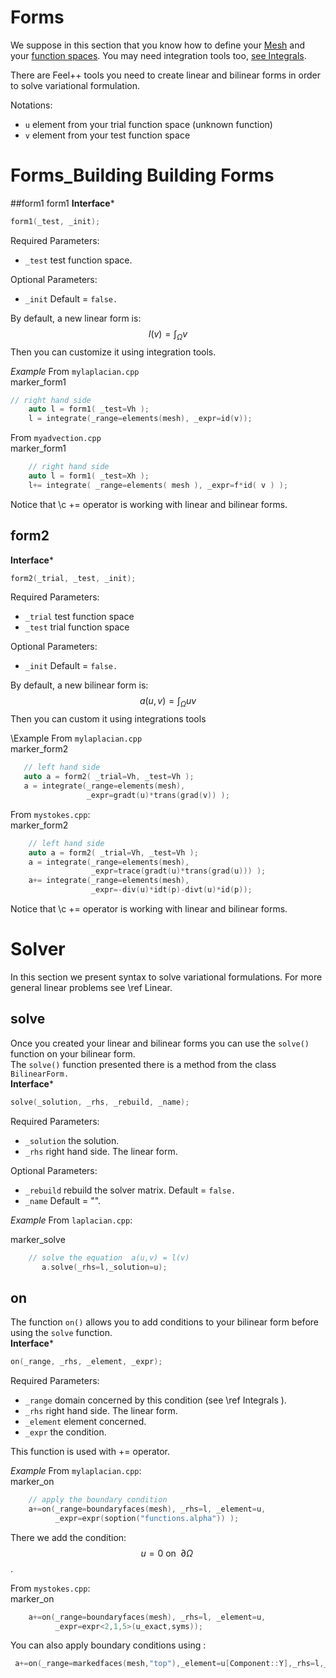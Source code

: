 Forms
======


We suppose in this section that you know how to define your [Mesh](mesh.md) and your [function spaces](spaces.md). You may need integration tools too, [see  Integrals](integrals.md).

There are Feel++ tools you need to create linear and bilinear forms in order to solve variational formulation.

Notations:
* `u`  element from your trial function space (unknown function)
* `v`  element from your test function space

# Forms_Building Building Forms
##form1 form1
**Interface***
```cpp
form1(_test, _init);
```
Required Parameters:
* `_test`  test function space.

Optional Parameters:
* `_init`  Default = `false.`

By default, a new linear form is:
$$
l(v)=\int_\Omega v
$$
Then you can customize it using integration tools.

*Example*
From `mylaplacian.cpp`   
marker_form1   

```c++   
// right hand side
    auto l = form1( _test=Vh );
    l = integrate(_range=elements(mesh), _expr=id(v));
```

From `myadvection.cpp`   
marker_form1   

```c++
    // right hand side
    auto l = form1( _test=Xh );
    l+= integrate( _range=elements( mesh ), _expr=f*id( v ) );
```




Notice that \c += operator is working with linear and bilinear forms.


## form2 
**Interface***
```cpp
form2(_trial, _test, _init);
```
Required Parameters:
* `_trial`  test function space
* `_test`  trial function space

Optional Parameters:
* `_init`  Default = `false.`

By default, a new bilinear form is:
$$
a(u,v)=\int_\Omega uv
$$
Then you can custom it using integrations tools

\Example
From `mylaplacian.cpp`   
 marker_form2   
 
 ```c++
    // left hand side
    auto a = form2( _trial=Vh, _test=Vh );
    a = integrate(_range=elements(mesh),
                  _expr=gradt(u)*trans(grad(v)) );

 ```

From `mystokes.cpp`:   
marker_form2   

```c++
    // left hand side
    auto a = form2( _trial=Vh, _test=Vh );
    a = integrate(_range=elements(mesh),
                  _expr=trace(gradt(u)*trans(grad(u))) );
    a+= integrate(_range=elements(mesh),
                  _expr=-div(u)*idt(p)-divt(u)*id(p));

```

Notice that \c += operator is working with linear and bilinear forms.




# Solver 
In this section we present syntax to solve variational formulations. For more general linear problems see \ref Linear.<br>

## solve 
Once you created your linear and bilinear forms you can use the `solve()`  function on your bilinear form.<br>
The `solve()`  function presented there is a method from the class `BilinearForm.` <br>
**Interface***
```cpp
solve(_solution, _rhs, _rebuild, _name);
```
Required Parameters:
* `_solution`  the solution.
* `_rhs`  right hand side. The linear form.

Optional Parameters:
* `_rebuild`  rebuild the solver matrix. Default = `false.`
* `_name`  Default = "".

*Example*
From `laplacian.cpp`:   

 marker_solve   
 ```c++
     // solve the equation  a(u,v) = l(v)  
        a.solve(_rhs=l,_solution=u);
```

## on 
The function `on()`  allows you to add conditions to your bilinear form before using the `solve`  function.<br>
**Interface***
```cpp
on(_range, _rhs, _element, _expr);
```
Required Parameters:
* `_range`  domain concerned by this condition (see \ref Integrals ).
* `_rhs`  right hand side. The linear form.
* `_element`  element concerned.
* `_expr`  the condition.

This function is used with += operator.

*Example*
From `mylaplacian.cpp`:   
marker_on   
```c++
    // apply the boundary condition
    a+=on(_range=boundaryfaces(mesh), _rhs=l, _element=u,
          _expr=expr(soption("functions.alpha")) );
```

There we add the condition: $$ u  =  0  \text{ on }\;\partial\Omega \;$$.

From `mystokes.cpp`:   
marker_on   
```c++
    a+=on(_range=boundaryfaces(mesh), _rhs=l, _element=u,
          _expr=expr<2,1,5>(u_exact,syms));
```

You can also apply boundary conditions using :
 ```cpp
  a+=on(_range=markedfaces(mesh,"top"),_element=u[Component::Y],_rhs=l,_expr=cst(0.))
```
